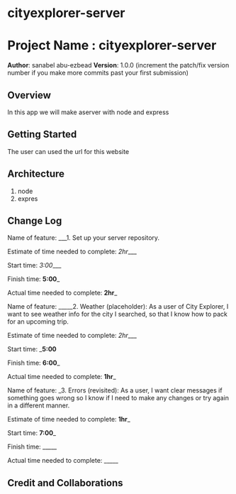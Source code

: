# cityexplorer-server

# Project Name : cityexplorer-server

**Author**: sanabel abu-ezbead
**Version**: 1.0.0 (increment the patch/fix version number if you make more commits past your first submission)

## Overview
<!-- Provide a high level overview of what this application is and why you are building it, beyond the fact that it's an assignment for this class. (i.e. What's your problem domain?) -->

In this app we will make aserver with node and express

## Getting Started
<!-- What are the steps that a user must take in order to build this app on their own machine and get it running? -->

The user can used the url for this website

## Architecture
<!-- Provide a detailed description of the application design. What technologies (languages, libraries, etc) you're using, and any other relevant design information. -->

1. node 
2. expres


## Change Log
<!-- Use this area to document the iterative changes made to your application as each feature is successfully implemented. Use time stamps. Here's an example:

01-01-2001 4:59pm - Application now has a fully-functional express server, with a GET route for the location resource. -->

Name of feature: ___1. Set up your server repository.

Estimate of time needed to complete: _2hr____

Start time: _3:00____

Finish time: __5:00___

Actual time needed to complete: __2hr___




Name of feature: _____2. Weather (placeholder): As a user of City Explorer, I want to see weather info for the city I searched, so that I know how to pack for an upcoming trip.

Estimate of time needed to complete: _2hr____

Start time: ___5:00__

Finish time: __6:00___

Actual time needed to complete: __1hr___




Name of feature: _3. Errors (revisited): As a user, I want clear messages if something goes wrong so I know if I need to make any changes or try again in a different manner.

Estimate of time needed to complete: __1hr___

Start time: __7:00___

Finish time: _____

Actual time needed to complete: _____





## Credit and Collaborations
<!-- Give credit (and a link) to other people or resources that helped you build this application. -->





